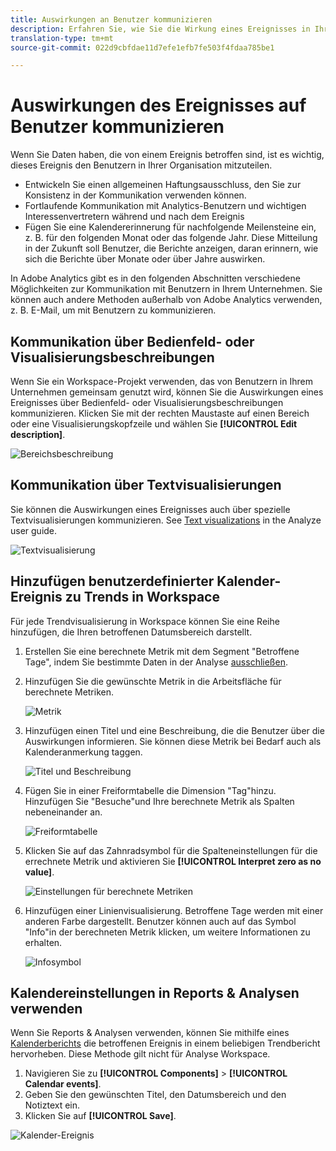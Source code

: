 ```yaml
---
title: Auswirkungen an Benutzer kommunizieren
description: Erfahren Sie, wie Sie die Wirkung eines Ereignisses in Ihrem Unternehmen effektiv kommunizieren können.
translation-type: tm+mt
source-git-commit: 022d9cbfdae11d7efe1efb7fe503f4fdaa785be1

---
```



# Auswirkungen des Ereignisses auf Benutzer kommunizieren

Wenn Sie Daten haben, die von einem Ereignis [](overview.md)betroffen sind, ist es wichtig, dieses Ereignis den Benutzern in Ihrer Organisation mitzuteilen.

* Entwickeln Sie einen allgemeinen Haftungsausschluss, den Sie zur Konsistenz in der Kommunikation verwenden können.
* Fortlaufende Kommunikation mit Analytics-Benutzern und wichtigen Interessenvertretern während und nach dem Ereignis
* Fügen Sie eine Kalendererinnerung für nachfolgende Meilensteine ein, z. B. für den folgenden Monat oder das folgende Jahr. Diese Mitteilung in der Zukunft soll Benutzer, die Berichte anzeigen, daran erinnern, wie sich die Berichte über Monate oder über Jahre auswirken.

In Adobe Analytics gibt es in den folgenden Abschnitten verschiedene Möglichkeiten zur Kommunikation mit Benutzern in Ihrem Unternehmen. Sie können auch andere Methoden außerhalb von Adobe Analytics verwenden, z. B. E-Mail, um mit Benutzern zu kommunizieren.

## Kommunikation über Bedienfeld- oder Visualisierungsbeschreibungen

Wenn Sie ein Workspace-Projekt verwenden, das von Benutzern in Ihrem Unternehmen gemeinsam genutzt wird, können Sie die Auswirkungen eines Ereignisses über Bedienfeld- oder Visualisierungsbeschreibungen kommunizieren. Klicken Sie mit der rechten Maustaste auf einen Bereich oder eine Visualisierungskopfzeile und wählen Sie **[!UICONTROL Edit description]**.

![Bereichsbeschreibung](assets/panel_description.png)

## Kommunikation über Textvisualisierungen

Sie können die Auswirkungen eines Ereignisses auch über spezielle Textvisualisierungen kommunizieren. See [Text visualizations](/help/analyze/analysis-workspace/visualizations/text.md) in the Analyze user guide.

![Textvisualisierung](assets/text_visualization.png)

## Hinzufügen benutzerdefinierter Kalender-Ereignis zu Trends in Workspace

Für jede Trendvisualisierung in Workspace können Sie eine Reihe hinzufügen, die Ihren betroffenen Datumsbereich darstellt.

1. Erstellen Sie eine berechnete Metrik mit dem Segment &quot;Betroffene Tage&quot;, indem Sie bestimmte Daten in der Analyse [ausschließen](segments.md).
1. Hinzufügen Sie die gewünschte Metrik in die Arbeitsfläche für berechnete Metriken.

   ![Metrik](assets/calcmetric_event.png)

1. Hinzufügen einen Titel und eine Beschreibung, die die Benutzer über die Auswirkungen informieren. Sie können diese Metrik bei Bedarf auch als Kalenderanmerkung taggen.

   ![Titel und Beschreibung](assets/calcmetric_title_description.png)

1. Fügen Sie in einer Freiformtabelle die Dimension &quot;Tag&quot;hinzu. Hinzufügen Sie &quot;Besuche&quot;und Ihre berechnete Metrik als Spalten nebeneinander an.

   ![Freiformtabelle](assets/calcmetric_freeform.png)

1. Klicken Sie auf das Zahnradsymbol für die Spalteneinstellungen für die errechnete Metrik und aktivieren Sie **[!UICONTROL Interpret zero as no value]**.

   ![Einstellungen für berechnete Metriken](assets/calcmetric_zero_no_value.png)

1. Hinzufügen einer Linienvisualisierung. Betroffene Tage werden mit einer anderen Farbe dargestellt. Benutzer können auch auf das Symbol &quot;Info&quot;in der berechneten Metrik klicken, um weitere Informationen zu erhalten.

   ![Infosymbol](assets/calcmetric_infoicon.png)

## Kalendereinstellungen in Reports &amp; Analysen verwenden

Wenn Sie Reports &amp; Analysen verwenden, können Sie mithilfe eines [Kalenderberichts](/help/components/t-calendar-event.md) die betroffenen Ereignis in einem beliebigen Trendbericht hervorheben. Diese Methode gilt nicht für Analyse Workspace.

1. Navigieren Sie zu **[!UICONTROL Components]** > **[!UICONTROL Calendar events]**.
2. Geben Sie den gewünschten Titel, den Datumsbereich und den Notiztext ein.
3. Klicken Sie auf **[!UICONTROL Save]**.

![Kalender-Ereignis](assets/exclude_calendar_event.png)
